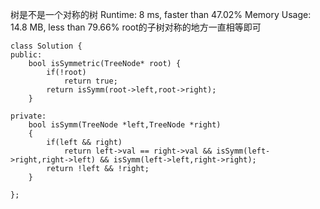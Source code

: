 树是不是一个对称的树
Runtime: 8 ms, faster than 47.02%
Memory Usage: 14.8 MB, less than 79.66%
root的子树对称的地方一直相等即可
```
class Solution {
public:
    bool isSymmetric(TreeNode* root) {
        if(!root)
            return true;
        return isSymm(root->left,root->right);
    }

private:
    bool isSymm(TreeNode *left,TreeNode *right)
    {
        if(left && right)
            return left->val == right->val && isSymm(left->right,right->left) && isSymm(left->left,right->right);
        return !left && !right;
    }

};
```
